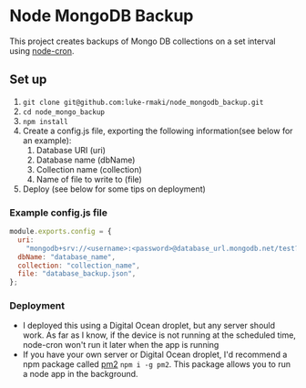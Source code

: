 # Node MongoDB Backup

This project creates backups of Mongo DB collections on a set interval using [node-cron](https://github.com/kelektiv/node-cron).

## Set up

1. `git clone git@github.com:luke-rmaki/node_mongodb_backup.git`
2. `cd node_mongo_backup`
3. `npm install`
4. Create a config.js file, exporting the following information(see below for an example):
   1. Database URI (uri)
   2. Database name (dbName)
   3. Collection name (collection)
   4. Name of file to write to (file)
5. Deploy (see below for some tips on deployment)

### Example config.js file

```javascript
module.exports.config = {
  uri:
    "mongodb+srv://<username>:<password>@database_url.mongodb.net/test?retryWrites=true&w=majority",
  dbName: "database_name",
  collection: "collection_name",
  file: "database_backup.json",
};
```

### Deployment

- I deployed this using a Digital Ocean droplet, but any server should work. As far as I know, if the device is not running at the scheduled time, node-cron won't run it later when the app is running
- If you have your own server or Digital Ocean droplet, I'd recommend a npm package called [pm2](https://github.com/Unitech/pm2) `npm i -g pm2`. This package allows you to run a node app in the background.
